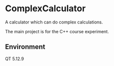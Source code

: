 # ComplexCalculator
A calculator which can do complex calculations.

The main project is for the C++ course experiment.

## Environment
QT 5.12.9
